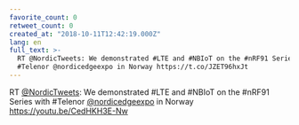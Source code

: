 ```yaml
---
favorite_count: 0
retweet_count: 0
created_at: "2018-10-11T12:42:19.000Z"
lang: en
full_text: >-
  RT @NordicTweets: We demonstrated #LTE and #NBIoT on the #nRF91 Series with
  #Telenor @nordicedgeexpo in Norway https://t.co/JZET96hxJt
---
```


RT [@NordicTweets](https://twitter.com/NordicTweets): We demonstrated #LTE and
#NBIoT on the #nRF91 Series with #Telenor
[@nordicedgeexpo](https://twitter.com/nordicedgeexpo) in Norway
<https://youtu.be/CedHKH3E-Nw>
